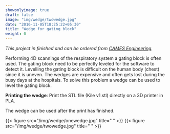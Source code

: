```yaml
---
showonlyimage: true
draft: false
image: "img/wedge/twowedge.jpg"
date: "2016-11-05T18:25:22+05:30"
title: "Wedge for gating block"
weight: 0
---
```

*This project in finished and can be ordered from [CAMES Engineering](https://cames.dk/services/3d-print/).*  

Performing 4D scannings of the respiratory system a gating block is often used. The gating block need to be perfectly leveled for the software to detect it. Levelling the gating block is difficult on the human body (chest) since it is uneven. The wedges are expensive and often gets lost during the busy days at the hospitals. To solve this problem a wedge can be used to level the gating block.  

**Printing the wedge**: Print the STL file (Kile v1.stl) directly on a 3D printer in PLA.   

The wedge can be used after the print has finished.

{{< figure src="/img/wedge/onewedge.jpg" title=" " >}}
{{< figure src="/img/wedge/twowedge.jpg" title=" " >}}
